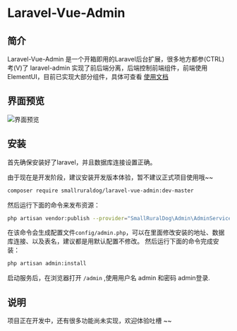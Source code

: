 # Laravel-Vue-Admin
## 简介
Laravel-Vue-Admin 是一个开箱即用的Laravel后台扩展，很多地方都参(CTRL)考(V)了 laravel-admin
实现了前后端分离，后端控制前端组件，前端使用ElementUI，目前已实现大部分组件，具体可查看 [使用文档](https://smallruraldog.github.io/laravel-vue-admin/#/)
## 界面预览
![界面预览](https://user-images.githubusercontent.com/5151848/72328488-f55ec800-36ed-11ea-9550-ab10e93e691f.png)

## 安装
首先确保安装好了laravel，并且数据库连接设置正确。

由于现在是开发阶段，建议安装开发版本体验，暂不建议正式项目使用哦~~
``` bash
composer require smallruraldog/laravel-vue-admin:dev-master
```
然后运行下面的命令来发布资源：
``` bash
php artisan vendor:publish --provider="SmallRuralDog\Admin\AdminServiceProvider"
```
在该命令会生成配置文件`config/admin.php`，可以在里面修改安装的地址、数据库连接、以及表名，建议都是用默认配置不修改。
然后运行下面的命令完成安装：
``` bash
php artisan admin:install
```
启动服务后，在浏览器打开 `/admin` ,使用用户名 admin 和密码 admin登录.

## 说明
项目正在开发中，还有很多功能尚未实现，欢迎体验吐槽 ~~